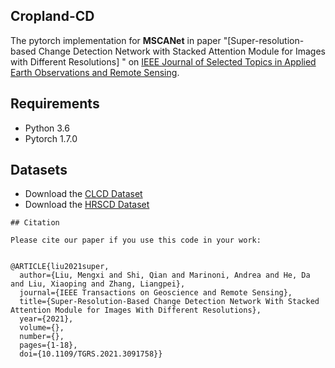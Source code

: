 ## Cropland-CD

The pytorch implementation for **MSCANet** in paper "[Super-resolution-based Change Detection Network with Stacked Attention Module for Images with Different Resolutions] " on [IEEE Journal of Selected Topics in Applied Earth Observations and Remote Sensing](https://www.grss-ieee.org/publications/journal-of-selected-topics-in-applied-earth-observations-and-remote-sensing/).  

## Requirements
- Python 3.6
- Pytorch 1.7.0


## Datasets
- Download the [CLCD Dataset]()
- Download the [HRSCD Dataset](https://ieee-dataport.org/open-access/hrscd-high-resolution-semantic-change-detection-dataset)


```
## Citation

Please cite our paper if you use this code in your work:


@ARTICLE{liu2021super,
  author={Liu, Mengxi and Shi, Qian and Marinoni, Andrea and He, Da and Liu, Xiaoping and Zhang, Liangpei},
  journal={IEEE Transactions on Geoscience and Remote Sensing}, 
  title={Super-Resolution-Based Change Detection Network With Stacked Attention Module for Images With Different Resolutions}, 
  year={2021},
  volume={},
  number={},
  pages={1-18},
  doi={10.1109/TGRS.2021.3091758}}
```